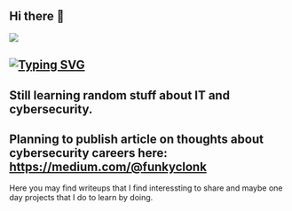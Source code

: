 ## Hi there 👋
<a href="https://www.linkedin.com/in/baptiste-sauffisseau/"><img src="https://img.shields.io/badge/-LinkedIn-0072b1?&style=for-the-badge&logo=linkedin&logoColor=white" /></a>

<!-- Introduction -->
[![Typing SVG](https://readme-typing-svg.herokuapp.com?font=Fira+Code&pause=1000&width=600&lines=FunkyClonk+:+French+cybersecurity+enthusiast)](https://git.io/typing-svg)
---
Still learning random stuff about IT and cybersecurity.
---
Planning to publish article on thoughts about cybersecurity careers here: https://medium.com/@funkyclonk
---
Here you may find writeups that I find interessting to share and maybe one day projects that I do to learn by doing.
